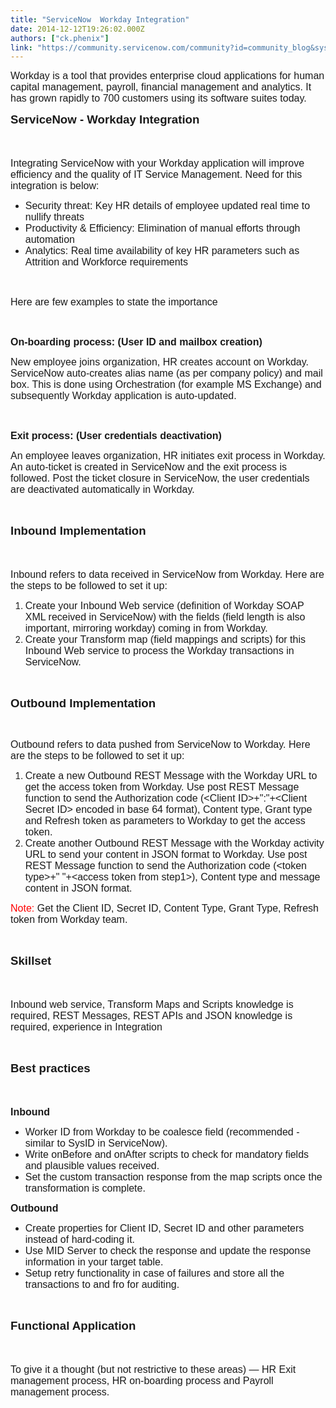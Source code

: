 ```yaml
---
title: "ServiceNow  Workday Integration"
date: 2014-12-12T19:26:02.000Z
authors: ["ck.phenix"]
link: "https://community.servicenow.com/community?id=community_blog&sys_id=310eaa2ddbd0dbc01dcaf3231f961924"
---
```

<p><span style="font-size: 12pt; font-family: calibri, verdana, arial, sans-serif;">Workday is a tool that provides enterprise cloud applications for human capital management, payroll, financial management and analytics. It has grown rapidly to 700 customers using its software suites today.</span></p><p></p><p><span style="font-size: 12pt; font-family: calibri, verdana, arial, sans-serif;"><strong style="font-size: 14pt;">ServiceNow - Workday Integration</strong></span></p><p><span style="font-size: 12pt; font-family: calibri, verdana, arial, sans-serif;"><strong style="font-size: 14pt;"><br/></strong></span></p><p><span style="font-size: 12pt; font-family: calibri, verdana, arial, sans-serif;">Integrating ServiceNow with your Workday application will improve efficiency and the quality of IT Service Management. Need for this integration is below: </span></p><ul style="list-style-type: disc;"><li><span style="font-size: 12pt; font-family: calibri, verdana, arial, sans-serif;">Security threat: Key HR details of employee updated real time to nullify threats</span></li><li><span style="font-size: 12pt; font-family: calibri, verdana, arial, sans-serif;">Productivity &amp; Efficiency: Elimination of manual efforts through automation</span></li><li><span style="font-size: 12pt; font-family: calibri, verdana, arial, sans-serif;">Analytics: Real time availability of key HR parameters such as Attrition and Workforce requirements</span></li></ul><p><span style="font-size: 12pt; font-family: calibri, verdana, arial, sans-serif;"><br/></span></p><p><span style="font-size: 12pt; font-family: calibri, verdana, arial, sans-serif;">Here are few examples to state the importance</span></p><p><span style="font-size: 12pt; font-family: calibri, verdana, arial, sans-serif;"><br/></span></p><p><span style="font-size: 12pt; font-family: calibri, verdana, arial, sans-serif;"><strong>On-boarding process: (User ID and mailbox creation)</strong></span></p><p><span style="font-size: 12pt; font-family: calibri, verdana, arial, sans-serif;">New employee joins organization, HR creates account on Workday. ServiceNow auto-creates alias name (as per company policy) and mail box. This is done using Orchestration (for example MS Exchange) and subsequently Workday application is auto-updated.</span></p><p><span style="font-size: 12pt; font-family: calibri, verdana, arial, sans-serif;"><strong><br/></strong></span></p><p><span style="font-size: 12pt; font-family: calibri, verdana, arial, sans-serif;"><strong>Exit process: (User credentials deactivation)</strong></span></p><p><span style="font-size: 12pt; font-family: calibri, verdana, arial, sans-serif;">An employee leaves organization, HR initiates exit process in Workday. An auto-ticket is created in ServiceNow and the exit process is followed. Post the ticket closure in ServiceNow, the user credentials are deactivated automatically in Workday.</span></p><p><span style="font-size: 12pt; font-family: calibri, verdana, arial, sans-serif;"><strong><br/></strong></span></p><p><span style="font-size: 12pt; font-family: calibri, verdana, arial, sans-serif;"><strong style="font-size: 14pt;">Inbound Implementation</strong></span></p><p><span style="font-size: 12pt; font-family: calibri, verdana, arial, sans-serif;"><strong style="font-size: 14pt;"><br/></strong></span></p><p><span style="font-size: 12pt; font-family: calibri, verdana, arial, sans-serif;">Inbound refers to data received in ServiceNow from Workday. Here are the steps to be followed to set it up:</span></p><ol style="list-style-type: decimal;"><li><span style="font-size: 12pt; font-family: calibri, verdana, arial, sans-serif;">Create your Inbound Web service (definition of Workday SOAP XML received in ServiceNow) with the fields (field length is also important, mirroring workday) coming in from Workday.</span></li><li><span style="font-size: 12pt; font-family: calibri, verdana, arial, sans-serif;">Create your Transform map (field mappings and scripts) for this Inbound Web service to process the Workday transactions in ServiceNow. </span></li></ol><p><span style="font-size: 12pt; font-family: calibri, verdana, arial, sans-serif;"><strong><br/></strong></span></p><p><span style="font-size: 12pt; font-family: calibri, verdana, arial, sans-serif;"><strong style="font-size: 14pt;">Outbound Implementation</strong></span></p><p><span style="font-size: 12pt; font-family: calibri, verdana, arial, sans-serif;"><br/></span></p><p><span style="font-size: 12pt; font-family: calibri, verdana, arial, sans-serif;">Outbound refers to data pushed from ServiceNow to Workday. Here are the steps to be followed to set it up:</span></p><ol style="list-style-type: decimal;"><li><span style="font-size: 12pt; font-family: calibri, verdana, arial, sans-serif;">Create a new Outbound REST Message with the Workday URL to get the access token from Workday. Use post REST Message function to send the Authorization code (&lt;Client ID&gt;+":"+&lt;Client Secret ID&gt; encoded in base 64 format), Content type, Grant type and Refresh token as parameters to Workday to get the access token.</span></li><li><span style="font-size: 12pt; font-family: calibri, verdana, arial, sans-serif;">Create another Outbound REST Message with the Workday activity URL to send your content in JSON format to Workday. Use post REST Message function to send the Authorization code (&lt;token type&gt;+" "+&lt;access token from step1&gt;), Content type and message content in JSON format.</span></li></ol><p><span style="font-size: 12pt; font-family: calibri, verdana, arial, sans-serif;"><span style="color: red;">Note:</span> Get the Client ID, Secret ID, Content Type, Grant Type, Refresh token from Workday team.</span></p><p><span style="font-size: 12pt; font-family: calibri, verdana, arial, sans-serif;"><br/></span></p><p><span style="font-size: 12pt; font-family: calibri, verdana, arial, sans-serif;"><strong style="font-size: 14pt;">Skillset</strong></span></p><p><span style="font-size: 12pt; font-family: calibri, verdana, arial, sans-serif;"><strong style="font-size: 14pt;"><br/></strong></span></p><p><span style="font-size: 12pt; font-family: calibri, verdana, arial, sans-serif;">Inbound web service, Transform Maps and Scripts knowledge is required, REST Messages, REST APIs and JSON knowledge is required, experience in Integration</span></p><p><span style="font-size: 12pt; font-family: calibri, verdana, arial, sans-serif;"><br/></span></p><p><span style="font-size: 12pt; font-family: calibri, verdana, arial, sans-serif;"><strong style="font-size: 14pt;">Best practices</strong></span></p><p><span style="font-size: 12pt; font-family: calibri, verdana, arial, sans-serif;"><strong style="font-size: 14pt;"><br/></strong></span></p><p><span style="font-size: 12pt; font-family: calibri, verdana, arial, sans-serif;"><strong>Inbound</strong></span></p><ul style="list-style-type: disc;"><li><span style="font-size: 12pt; font-family: calibri, verdana, arial, sans-serif;">Worker ID from Workday to be coalesce field (recommended - similar to SysID in ServiceNow). </span></li><li><span style="font-size: 12pt; font-family: calibri, verdana, arial, sans-serif;">Write onBefore and onAfter scripts to check for mandatory fields and plausible values received. </span></li><li><span style="font-size: 12pt; font-family: calibri, verdana, arial, sans-serif;">Set the custom transaction response from the map scripts once the transformation is complete.</span></li></ul><p><span style="font-size: 12pt; font-family: calibri, verdana, arial, sans-serif;"><strong>Outbound</strong></span></p><ul style="list-style-type: disc;"><li><span style="font-size: 12pt; font-family: calibri, verdana, arial, sans-serif;">Create properties for Client ID, Secret ID and other parameters instead of hard-coding it. </span></li><li><span style="font-size: 12pt; font-family: calibri, verdana, arial, sans-serif;">Use MID Server to check the response and update the response information in your target table. </span></li><li><span style="font-size: 12pt; font-family: calibri, verdana, arial, sans-serif;">Setup retry functionality in case of failures and store all the transactions to and fro for auditing.</span></li></ul><p><span style="font-size: 12pt; font-family: calibri, verdana, arial, sans-serif;"><strong><br/></strong></span></p><p><span style="font-size: 12pt; font-family: calibri, verdana, arial, sans-serif;"><strong style="font-size: 14pt;">Functional Application</strong></span></p><p><span style="font-size: 12pt; font-family: calibri, verdana, arial, sans-serif;"><strong style="font-size: 14pt;"><br/></strong></span></p><p><span style="font-size: 12pt; font-family: calibri, verdana, arial, sans-serif;">To give it a thought (but not restrictive to these areas) — HR Exit management process, HR on-boarding process and Payroll management process.</span></p>